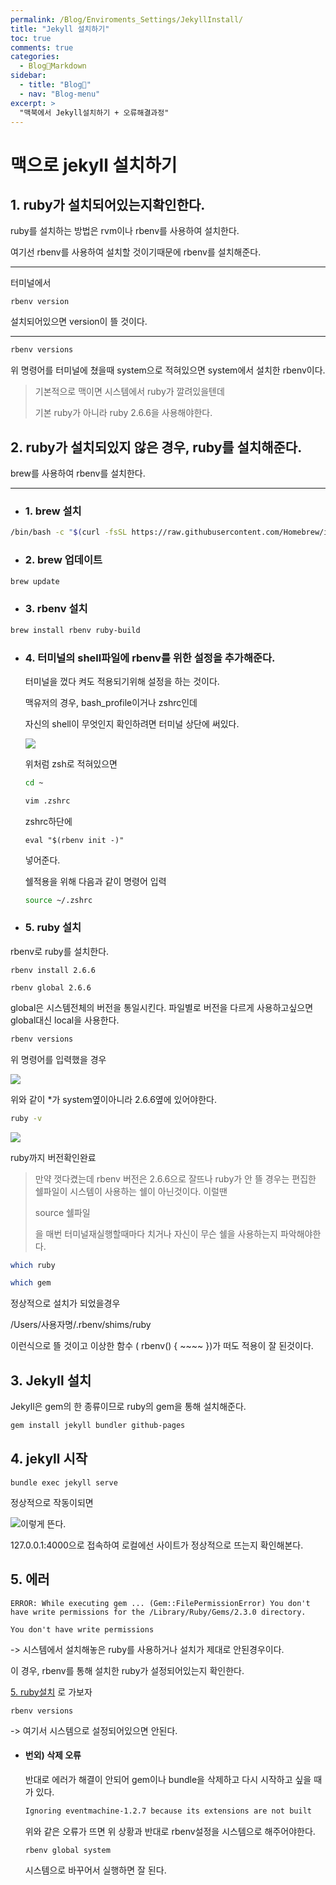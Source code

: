 ```yaml
---
permalink: /Blog/Enviroments_Settings/JekyllInstall/
title: "Jekyll 설치하기"
toc: true
comments: true
categories:
  - Blog🐨Markdown
sidebar:
  - title: "Blog🐨"
  - nav: "Blog-menu"
excerpt: >
  "맥북에서 Jekyll설치하기 + 오류해결과정"
---
```


# 맥으로 jekyll 설치하기



## 1. ruby가 설치되어있는지확인한다. 

   ruby를 설치하는 방법은 rvm이나 rbenv를 사용하여 설치한다.

   여기선 rbenv를 사용하여 설치할 것이기때문에 rbenv를 설치해준다.

---

   터미널에서

   ```shell
   rbenv version
   ```

   설치되어있으면 version이 뜰 것이다.

---

   ```sh
   rbenv versions
   ```

   위 명령어를 터미널에 쳤을때 system으로 적혀있으면 system에서 설치한 rbenv이다.

   > 기본적으로 맥이면 시스템에서 ruby가 깔려있을텐데
   >
   > 기본 ruby가 아니라 ruby 2.6.6을 사용해야한다.

## 2. ruby가 설치되있지 않은 경우, ruby를 설치해준다. 

brew를 사용하여 rbenv를 설치한다.

---

- ### 1. brew 설치

```sh
/bin/bash -c "$(curl -fsSL https://raw.githubusercontent.com/Homebrew/install/master/install.sh)"
```

- ### 2. brew 업데이트

```sh
brew update
```

- ### 3. rbenv 설치

```sh
brew install rbenv ruby-build
```

- ### 4. 터미널의 shell파일에 rbenv를 위한 설정을 추가해준다.

   터미널을 껐다 켜도 적용되기위해 설정을 하는 것이다.

   맥유저의 경우, bash_profile이거나 zshrc인데 

   자신의 shell이 무엇인지 확인하려면 터미널 상단에 써있다.

   ![]({{site.baseurl}}/assets/images/blog/zsh.png)

   위처럼 zsh로 적혀있으면 

   ```sh
   cd ~
   
   vim .zshrc
   ```

    zshrc하단에

   ```shell
   eval "$(rbenv init -)"
   ```

   넣어준다.

   쉘적용을 위해 다음과 같이 명령어 입력

   ```sh
   source ~/.zshrc
   ```

   

- ### 5. ruby 설치

rbenv로 ruby를 설치한다.

```
rbenv install 2.6.6
```

```
rbenv global 2.6.6
```

 global은 시스템전체의 버전을 통일시킨다. 파일별로 버전을 다르게 사용하고싶으면 global대신 local을 사용한다.

```sh
rbenv versions
```

위 명령어를 입력했을 경우

![]({{site.baseurl}}/assets/images/blog/rbenv.png)

위와 같이 *가 system옆이아니라 2.6.6옆에 있어야한다.

```sh
ruby -v
```

![]({{site.baseurl}}/assets/images/blog/ruby.png)

ruby까지 버전확인완료

> 만약 껏다켰는데 rbenv 버전은 2.6.6으로 잘뜨나 ruby가 안 뜰 경우는 편집한 쉘파일이 시스템이 사용하는 쉘이 아닌것이다. 이럴땐 
>
> source 쉘파일
>
> 을 매번 터미널재실행할때마다 치거나 자신이 무슨 쉘을 사용하는지 파악해야한다.

```sh
which ruby

which gem
```

정상적으로 설치가 되었을경우

/Users/사용자명/.rbenv/shims/ruby

이런식으로 뜰 것이고 이상한 함수 ( rbenv() { ~~~~ })가 떠도 적용이 잘 된것이다.

## 3. Jekyll 설치

Jekyll은 gem의 한 종류이므로 ruby의 gem을 통해 설치해준다.

```sh
gem install jekyll bundler github-pages
```

## 4. jekyll 시작

```shell
bundle exec jekyll serve
```

정상적으로 작동이되면

![]({{site.baseurl}}/assets/images/blog/success.png)이렇게 뜬다.

127.0.0.1:4000으로 접속하여 로컬에선 사이트가 정상적으로 뜨는지 확인해본다.

## 5. 에러

```
ERROR: While executing gem ... (Gem::FilePermissionError) You don't have write permissions for the /Library/Ruby/Gems/2.3.0 directory.
```

```
You don't have write permissions
```

-> 시스템에서 설치해놓은 ruby를 사용하거나 설치가 제대로 안된경우이다.

이 경우,  rbenv를 통해 설치한 ruby가 설정되어있는지 확인한다.

[5. ruby설치](#5-ruby-설치) 로 가보자

```
rbenv versions
```

-> 여기서 시스템으로 설정되어있으면 안된다.

- #### 번외) 삭제 오류

  반대로 에러가 해결이 안되어 gem이나 bundle을 삭제하고 다시 시작하고 싶을 때가 있다.

  ```sh
  Ignoring eventmachine-1.2.7 because its extensions are not built 
  ```

  위와 같은 오류가 뜨면 위 상황과 반대로 rbenv설정을 시스템으로 해주어야한다. 

  ```shell
  rbenv global system
  ```

  시스템으로 바꾸어서 실행하면 잘 된다.
